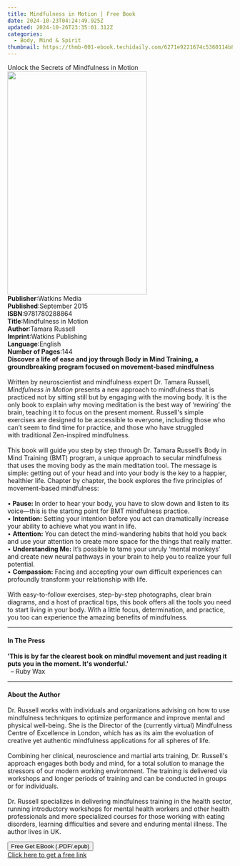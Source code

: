 ```yaml
---
title: Mindfulness in Motion | Free Book
date: 2024-10-23T04:24:49.925Z
updated: 2024-10-26T23:35:01.312Z
categories:
  - Body, Mind & Spirit
thumbnail: https://thmb-001-ebook.techidaily.com/6271e9221674c5360114b816209c14cf4ec1f3e287c0f936471728bcde3736da.jpg
---
```

<main id="book-container">
  <div class="flex flex-col">
    <div class="book-brief flex-1 py-6 px-4 sm:p-6 md:py-10 md:px-8">
      <!-- brief-->
      <div class="book-brief-main">
        Unlock the Secrets of Mindfulness in Motion
      </div>
    </div>
    <div
      class="book-meta-info flex-1 grid gap-4 col-start-1 col-end-3 row-start-1 sm:mb-6 sm:grid-cols-4 lg:gap-6 lg:col-start-2 lg:row-end-6 lg:row-span-6 lg:mb-0"
    >
      <div
        class="book-meta-info-left place-content-center mt-4 p-4 text-sm leading-6 col-start-2 col-span-2 dark:text-slate-400"
      >
        <img
          class="w-full h-500 object-cover rounded-lg sm:h-255 sm:col-span-2 lg:col-span-full"
          src="https://img-001-ebook.techidaily.com/e7c04498ff0fffc51da1cb93174a6d467f083faf241c5d0dc09485437961f1b0.jpg"
          alt=""
          width="312"
          height="500"
        />
      </div>
      <div
        class="book-meta-info-right mt-2 col-start-1 row-start-2 col-span-3 self-center"
      >
        <!-- meta data  -->
        <div class="flex flex-col px-4 md:px-8">
          <div class="flex-1">
            <strong>Publisher</strong>:<span class="px-2">Watkins Media</span>
          </div>
          <div class="flex-1">
            <strong>Published</strong>:<span class="px-2">September 2015</span>
          </div>
          <div class="flex-1">
            <strong>ISBN</strong>:<span class="px-2">9781780288864</span>
          </div>
          <div class="flex-1">
            <strong>Title</strong>:<span class="px-2"
              >Mindfulness in Motion</span
            >
          </div>
          <div class="flex-1">
            <strong>Author</strong>:<span class="px-2">Tamara Russell</span>
          </div>
          <div class="flex-1">
            <strong>Imprint</strong>:<span class="px-2"
              >Watkins Publishing</span
            >
          </div>
          <div class="flex-1">
            <strong>Language</strong>:<span class="px-2">English</span>
          </div>
          <div class="flex-1">
            <strong>Number of Pages</strong>:<span class="px-2">144</span>
          </div>
        </div>
      </div>
    </div>
    <div class="book-description flex-1 py-6 px-4 sm:p-6 md:py-10 md:px-8">
      <div class="book-description-main">
        <div accordion-content="" id="description">
          <b
            >Discover a life of ease and joy through Body in Mind Training, a
            groundbreaking program focused on movement-based mindfulness</b
          ><br /><br />Written by neuroscientist and mindfulness expert Dr.
          Tamara Russell, <i>Mindfulness in Motion</i> presents a new approach
          to mindfulness that is practiced not by sitting still but by engaging
          with the moving body. It is the only book to explain why moving
          meditation is the best way of ‘rewiring’ the brain, teaching it to
          focus on the present moment. Russell's simple exercises are designed
          to be accessible to everyone, including those who can’t seem to find
          time for practice, and those who have struggled with&nbsp;traditional
          Zen-inspired mindfulness.<br /><br />This book will guide you step by
          step through Dr. Tamara Russell’s Body in Mind Training (BMT) program,
          a unique approach to secular mindfulness that uses the moving body as
          the main meditation tool. The message is simple: getting out of your
          head and into your body is the key to a happier, healthier life.
          Chapter by chapter, the book explores the five principles of
          movement-based mindfulness:<br /><br />•<b>&nbsp;Pause:&nbsp;</b>In
          order to hear your body, you have to slow down and listen to its
          voice—this is the starting point for BMT mindfulness practice.<br />•
          <b>Intention:</b>&nbsp;Setting your intention before you act can
          dramatically increase your ability to achieve what you want in
          life.<br />•&nbsp;<b>Attention:</b> You can detect the mind-wandering
          habits that hold you back and use your attention to create more space
          for the things that really matter.<br />•&nbsp;<b>Understanding Me:</b
          >&nbsp;It’s possible to tame your unruly ‘mental monkeys’ and create
          new neural pathways in your brain to help you to realize your full
          potential.<br />•&nbsp;<b>Compassion:</b>&nbsp;Facing and accepting
          your own difficult experiences can profoundly transform your
          relationship with life.<br /><br />With easy-to-follow exercises,
          step-by-step photographs, clear brain diagrams, and a host of
          practical tips, this book offers all the tools you need to start
          living in your body. With a little focus, determination, and practice,
          you too can experience the amazing benefits of mindfulness.
        </div>
        <div class="accordion-fader"></div>
      </div>
    </div>
    <div class="book-excerpts flex-1 py-6 px-4 sm:p-6 md:py-10 md:px-8">
      <!-- excerpts-->
      <div class="book-excerpts-main">
        <hr />
        <h4 class="placeholder placeholder-heading">
          <span>In The Press</span>
        </h4>
        <p>
          <b
            >'This is by far the clearest book on mindful movement and just
            reading it puts you in the moment. It's wonderful.'<br />&nbsp;</b
          >
          – Ruby Wax
        </p>
      </div>
    </div>
    <div class="book-about-author flex-1 py-6 px-4 sm:p-6 md:py-10 md:px-8">
      <!-- about author-->
      <div class="book-main-author-main">
        <hr />
        <h4 class="placeholder placeholder-heading">
          <span>About the Author</span>
        </h4>
        <p>
          Dr. Russell works with individuals and organizations advising on how
          to use mindfulness techniques to optimize performance and improve
          mental and physical well-being. She is the Director of the (currently
          virtual) Mindfulness Centre of Excellence in London, which has as its
          aim the evoluation of creative yet authentic mindfulness applications
          for all spheres of life.<br /><br />Combining her clinical,
          neuroscience and martial arts training, Dr. Russell's approach engages
          both body and mind, for a total solution to manage the stressors of
          our modern working environment. The training is delivered via
          workshops and longer periods of training and can be conducted in
          groups or for individuals.<br /><br />Dr. Russell specializes in
          delivering mindfulness training in the health sector, running
          introductory workshops for mental health workers and other health
          professionals and more specialized courses for those working with
          eating disorders, learning difficulties and severe and enduring mental
          illness. The author lives in UK.
        </p>
      </div>
    </div>
    <div class="book-free-get flex-1 py-6 px-4 sm:p-6 md:py-10 md:px-8">
      <button
        id="btn-free-get"
        class="bg-blue-500 hover:bg-blue-700 text-white font-bold py-2 px-4 rounded"
      >
        Free Get EBook (.PDF/.epub)
      </button>
      <div id="countdown-display" class="px-2 text-lg mt-2"></div>
      <a
        id="free-link"
        class="hidden bg-blue-500 hover:bg-blue-700 text-white font-bold py-2 px-4 rounded"
        href="https://www.ebooks.com/en-us/book/2190092/mindfulness-in-motion/tamara-russell/"
        target="_blank"
        >Click here to get a free link</a
      >
    </div>
    <script>
      let countdownTime = 0;
      let countdownInterval = null;
      document
        .getElementById('btn-free-get')
        .addEventListener('click', startCountdown);
      function startCountdown() {
        countdownTime = new Date().getTime() + 60000 * 3;
        countdownInterval = setInterval(updateCountdown, 1000);
        document.getElementById('btn-free-get').disabled = true;
        document
          .getElementById('btn-free-get')
          .classList.add('bg-gray-500', 'cursor-not-allowed');
      }
      function updateCountdown() {
        let currentTime = new Date().getTime();
        let timeLeft = countdownTime - currentTime;
        let secondsLeft = Math.floor(timeLeft / 1000);
        document.getElementById('countdown-display').innerHTML =
          `Remaining time: ${secondsLeft} seconds.`;
        if (secondsLeft <= 0) {
          clearInterval(countdownInterval);
          document.getElementById('btn-free-get').classList.add('hidden');
          document.getElementById('free-link').classList.remove('hidden');
          document.getElementById('countdown-display').innerHTML = '';
        }
      }
    </script>
  </div>
</main>

<ins class="adsbygoogle"
      style="display:block"
      data-ad-client="ca-pub-7571918770474297"
      data-ad-slot="8358498916"
      data-ad-format="auto"
      data-full-width-responsive="true"></ins>
    